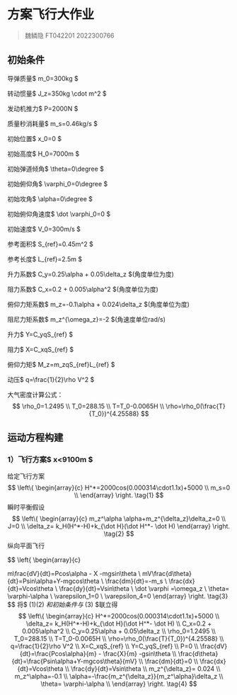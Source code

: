 # 方案飞行大作业

> 魏鳞隐 FT042201 2022300766



## 初始条件

导弹质量$ m_0=300kg $

转动惯量$ J_z=350kg \cdot m^2 $

发动机推力$ P=2000N $

质量秒消耗量$ m_s=0.46kg/s $

初始位置$ x_0=0 $

初始高度$ H_0=7000m $

初始弹道倾角$ \theta=0\degree $

初始俯仰角$ \varphi_0=0\degree $

初始攻角$ \alpha=0\degree $

初始俯仰角速度$ \dot \varphi_0=0 $

初始速度$ V_0=300m/s $

参考面积$ S_{ref}=0.45m^2 $

参考长度$ L_{ref}=2.5m $

升力系数$ C_y=0.25\alpha + 0.05\delta_z $(角度单位为度)

阻力系数$ C_x=0.2 + 0.005\alpha^2 $(角度单位为度)

俯仰力矩系数$ m_z=-0.1\alpha + 0.024\delta_z $(角度单位为度)

阻尼力矩系数$ m_z^{\omega_z}=-2 $(角速度单位rad/s)

升力$ Y=C_yqS_{ref} $

阻力$ X=C_xqS_{ref} $

俯仰力矩$ M_z=m_zqS_{ref}L_{ref} $

动压$ q=\frac{1}{2}\rho V^2 $

大气密度计算公式：
$$
\rho_0=1.2495 \\
T_0=288.15 \\
T=T_0-0.0065H \\
\rho=\rho_0(\frac{T}{T_0})^{4.25588}
$$




## 运动方程构建

### 1）飞行方案$ x<9100m $

给定飞行方案
$$
\left\{
\begin{array}{c}
H^*=2000cos(0.000314\cdot1.1x)+5000 \\
m_s=0 \\
\end{array}
\right.
\tag{1}
$$
瞬时平衡假设
$$
\left\{
\begin{array}{c}
m_z^\alpha \alpha+m_z^{\delta_z}\delta_z=0 \\
J=0 \\
\delta_z= k_H(H^*-H)+k_{\dot H}(\dot H^*- \dot H)
\end{array}
\right.
\tag{2}
$$
纵向平面飞行


$$
\left\{
\begin{array}{c}

m\frac{dV}{dt}=Pcos\alpha - X -mgsin\theta \\
mV\frac{d\theta}{dt}=Psin\alpha+Y-mgcos\theta \\
\frac{dm}{dt}=-m_s \\
\frac{dx}{dt}=Vcos\theta \\
\frac{dy}{dt}=Vsin\theta \\
\dot \varphi =\omega_z \\
\theta= \varphi-\alpha \\
\varepsilon_1=0 \\
\varepsilon_4=0
\end{array}
\right.
\tag{3}
$$
将$ (1)(2) $和初始条件与$ (3) $联立得
$$
\left\{
\begin{array}{c}
H^*=2000cos(0.000314\cdot1.1x)+5000 \\
\delta_z= k_H(H^*-H)+k_{\dot H}(\dot H^*- \dot H) \\
C_x=0.2 + 0.005\alpha^2 \\
C_y=0.25\alpha + 0.05\delta_z \\
\rho_0=1.2495 \\
T_0=288.15 \\
T=T_0-0.0065H \\
\rho=\rho_0(\frac{T}{T_0})^{4.25588} \\
q=\frac{1}{2}\rho V^2 \\
X=C_xqS_{ref} \\
Y=C_yqS_{ref} \\
P=0 \\
\frac{dV}{dt}=\frac{Pcos\alpha}{m} - \frac{X}{m} -gsin\theta \\
\frac{d\theta}{dt}=\frac{Psin\alpha+Y-mgcos\theta}{mV} \\
\frac{dm}{dt}=0 \\
\frac{dx}{dt}=Vcos\theta \\
\frac{dy}{dt}=Vsin\theta \\
m_z^{\delta_z}= 0.024 \\
m_z^\alpha=-0.1 \\
\alpha=-\frac{m_z^{\delta_z}}{m_z^\alpha}\delta_z \\
\theta= \varphi-\alpha \\
\end{array}
\right.
\tag{4}
$$



